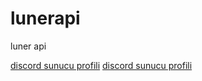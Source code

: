 # lunerapi
luner api

<a href="https://lbusiedcake7945.github.io/lunerapi/discord-sunucu-profil.html?sunucuadi=luner">discord sunucu profili</a>
<a href="https://lbusiedcake7945.github.io/lunerapi/hoşgeldin.html?username=busiedcake7945">discord sunucu profili</a>
